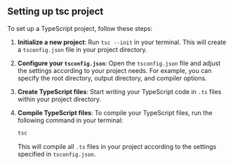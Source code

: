 ## Setting up tsc project
To set up a TypeScript project, follow these steps:
1. **Initialize a new project**: Run `tsc --init` in your terminal. This will create a `tsconfig.json` file in your project directory.

2. **Configure your `tsconfig.json`**: Open the `tsconfig.json` file and adjust the settings according to your project needs. For example, you can specify the root directory, output directory, and compiler options.

3. **Create TypeScript files**: Start writing your TypeScript code in `.ts` files within your project directory.

4. **Compile TypeScript files**: To compile your TypeScript files, run the following command in your terminal:
   ```bash
   tsc
   ```
   This will compile all `.ts` files in your project according to the settings specified in `tsconfig.json`.
   